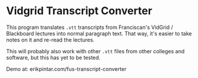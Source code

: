 # Vidgrid Transcript Converter

This program translates `.vtt` transcripts from Franciscan's VidGrid / Blackboard lectures into normal paragraph text. That way, it's easier to take notes on it and re-read the lectures.

This will probably also work with other `.vtt` files from other colleges and software, but this has yet to be tested.

Demo at: erikpintar.com/fus-transcript-converter
